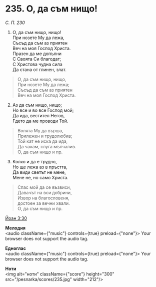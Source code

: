# 235. О, да съм нищо!

_С. П. 230_

1. О, да съм нищо, нищо!  
При нозете Му да лежа,  
Съсъд да съм аз приятен  
Веч на моя Господ Христа.  
Празен да ме допълни  
С Своята Си благодат;  
С Христова чудна сила  
Да стана от глинен, злат.  

> О, да съм нищо, нищо,  
> При нозете Му да лежа;  
> Съсъд да съм аз приятен  
> Веч на моя Господ Христа.  

2. Аз да съм нищо, нищо;  
Но все и во все Господ мой;  
Да ида, вестител Негов,  
Гдето да ме проводи Той.  

> Волята Му да върша,  
> Прилежен и трудолюбив;  
> Той кат не иска да ида,  
> Да чакам, слуга мълчалив.  
> О, да съм нищо и пр.  

3. Колко и да е трудно,  
Но ще лежа аз в пръстта,  
Да види светът не мене,  
Мене не, но само Христа.  

> Спас мой да се възвиси,  
> Давачът на вси добрини,  
> Извор на благословеня,  
> достоен за вечни хвали.  
> О, да съм нищо и пр.

[Йоан 3:30](http://biblia.bg/index.php?k=43&g=3&s=30)

**Мелодия**  
<audio className={"music"} controls={true} preload={"none"}>
    <source src="/pesnarka/mp3/235.mp3" type="audio/mpeg"/>
    Your browser does not support the audio tag.
</audio>

**Едноглас**  
<audio className={"music"} controls={true} preload={"none"}>
    <source src="/pesnarka/transp/235.mp3" type="audio/mpeg"/>
    Your browser does not support the audio tag.
</audio>

**Ноти**  
<img alt="ноти" className={"score"} height="300" src="/pesnarka/scores/235.jpg" width="212"/>
